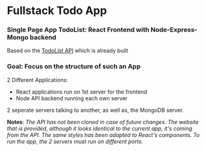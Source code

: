 # Fullstack Todo App
### Single Page App TodoList: React Frontend with Node-Express-Mongo backend

Based on the [TodoList API](https://github.com/ioanmeri/todo-api) which is already built 

### Goal: Focus on the structure of such an App

2 Different Applications:
* React applications run on 1st server for the frontend
* Node API backend running each own server

2 seperate servers talking to another, as well as, the MongoDB server.

**Notes**: 
*The API has not been cloned in case of future changes.*
*The website that is provided, although it looks identical to the current app, it's coming from the API.*
*The same styles has been adapted to React's components.*
*To run the app, the 2 servers must run on different ports.*
